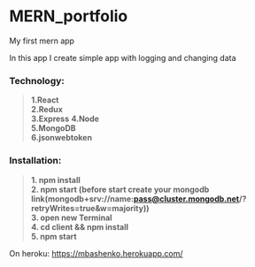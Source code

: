 # MERN_portfolio
My first mern app

In this app I create simple app with logging and changing data

### Technology:
>**1.React**  
>**2.Redux**  
>**3.Express** 
>**4.Node**  
>**5.MongoDB**  
>**6.jsonwebtoken**  

  
  



### Installation:
>**1. npm install**  
>**2. npm start (before start create your mongodb link(mongodb+srv://name:pass@cluster.mongodb.net/<dbname>?retryWrites=true&w=majority))**  
>**3. open new Terminal**  
>**4. cd client && npm install**  
>**5. npm start**  

On heroku:
https://mbashenko.herokuapp.com/
